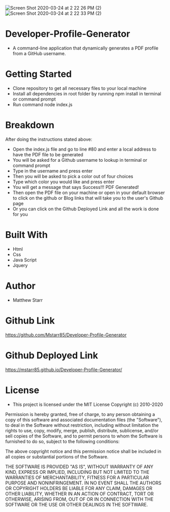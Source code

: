 ![Screen Shot 2020-03-24 at 2 22 26 PM (2)](https://user-images.githubusercontent.com/53281244/77462838-0e18e780-6ddb-11ea-9ac1-5c0faf181fbf.png)
![Screen Shot 2020-03-24 at 2 22 33 PM (2)](https://user-images.githubusercontent.com/53281244/77462850-1113d800-6ddb-11ea-9a20-e691bd8cf78e.png)
# Developer-Profile-Generator
- A command-line application that dynamically generates a PDF profile from a GitHub username.

# Getting Started 
- Clone repository to get all necessary files to your local machine
- Install all dependencies in root folder by running npm install in terminal or command prompt
- Run command node index.js

# Breakdown 
After doing the instructions stated above:
- Open the index.js file and go to line #80 and enter a local address to have the PDF file to be generated
- You will be asked for a Github username to lookup in terminal or command prompt
- Type in the username and press enter 
- Then you will be asked to pick a color out of four choices
- Type which color you would like and press enter
- You will get a message that says Success!!! PDF Generated!
- Then open the PDF file on your machine or open in your default browser to click on the github or Blog links that will take you to the user's Github page
- Or you can click on the Github Deployed Link and all the work is done for you 

# Built With 
- Html
- Css 
- Java Script 
- Jquery

# Author
- Matthew Starr

# Github Link
https://github.com/Mstarr85/Developer-Profile-Generator

# Github Deployed Link

https://mstarr85.github.io/Developer-Profile-Generator/


# License
- This project is licensed under the MIT License Copyright (c) 2010-2020

Permission is hereby granted, free of charge, to any person obtaining a copy
of this software and associated documentation files (the "Software"), to deal
in the Software without restriction, including without limitation the rights
to use, copy, modify, merge, publish, distribute, sublicense, and/or sell
copies of the Software, and to permit persons to whom the Software is
furnished to do so, subject to the following conditions:

The above copyright notice and this permission notice shall be included in
all copies or substantial portions of the Software.

THE SOFTWARE IS PROVIDED "AS IS", WITHOUT WARRANTY OF ANY KIND, EXPRESS OR
IMPLIED, INCLUDING BUT NOT LIMITED TO THE WARRANTIES OF MERCHANTABILITY,
FITNESS FOR A PARTICULAR PURPOSE AND NONINFRINGEMENT. IN NO EVENT SHALL THE
AUTHORS OR COPYRIGHT HOLDERS BE LIABLE FOR ANY CLAIM, DAMAGES OR OTHER
LIABILITY, WHETHER IN AN ACTION OF CONTRACT, TORT OR OTHERWISE, ARISING FROM,
OUT OF OR IN CONNECTION WITH THE SOFTWARE OR THE USE OR OTHER DEALINGS IN
THE SOFTWARE.





    
